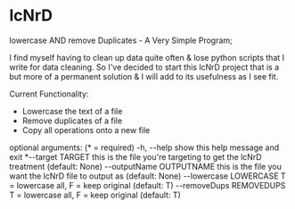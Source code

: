 # lcNrD

lowercase AND remove Duplicates - A Very Simple Program;

I find myself having to clean up data quite often & lose python scripts that I write for data cleaning. So I've decided to start this lcNrD project that is a but more of a permanent solution & I will add to its usefulness as I see fit.

Current Functionality:
* Lowercase the text of a file
* Remove duplicates of a file
* Copy all operations onto a new file

optional arguments: (* = required)
  -h, --help            show this help message and exit
  *--target TARGET       this is the file you're targeting to get the lcNrD
                        treatment (default: None)
  --outputName OUTPUTNAME
                        this is the file you want the lcNrD file to output as
                        (default: None)
  --lowercase LOWERCASE
                        T = lowercase all, F = keep original (default: T)
  --removeDups REMOVEDUPS
                        T = lowercase all, F = keep original (default: T)